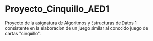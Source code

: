 # Proyecto_Cinquillo_AED1
Proyecto de la asignatura de Algoritmos y Estructuras de Datos 1 consistente en la elaboración de un juego similar al conocido juego de cartas "cinquillo".
